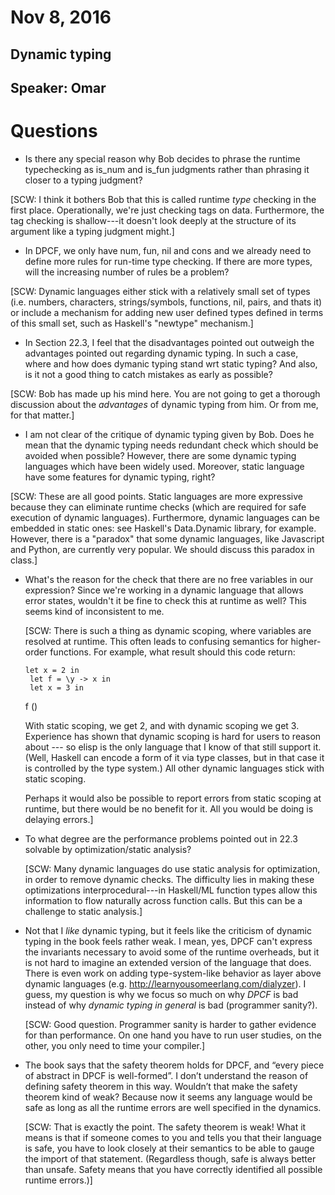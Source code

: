 # Nov 8, 2016

## Dynamic typing
## Speaker: Omar

# Questions

- Is there any special reason why Bob decides to phrase the runtime
  typechecking as is_num and is_fun judgments rather than phrasing it closer
  to a typing judgment?

[SCW: I think it bothers Bob that this is called runtime *type* checking in
the first place. Operationally, we're just checking tags on data. Furthermore,
the tag checking is shallow---it doesn't look deeply at the structure of its
argument like a typing judgment might.]

- In DPCF, we only have num, fun, nil and cons and we already need to define
  more rules for run-time type checking. If there are more types, will the
  increasing number of rules be a problem?

[SCW: Dynamic languages either stick with a relatively small set of types
(i.e.  numbers, characters, strings/symbols, functions, nil, pairs, and thats
it) or include a mechanism for adding new user defined types defined in terms
of this small set, such as Haskell's "newtype" mechanism.]

- In Section 22.3, I feel that the disadvantages pointed out outweigh the
  advantages pointed out regarding dynamic typing. In such a case, where and
  how does dymanic typing stand wrt static typing? And also, is it not a good
  thing to catch mistakes as early as possible?

[SCW: Bob has made up his mind here. You are not going to get a thorough
discussion about the *advantages* of dynamic typing from him. Or from me, for
that matter.]

- I am not clear of the critique of dynamic typing given by Bob. Does he mean
  that the dynamic typing needs redundant check which should be avoided when
  possible? However, there are some dynamic typing languages which have been
  widely used. Moreover, static language have some features for dynamic
  typing, right?

[SCW: These are all good points. Static languages are more expressive because
they can eliminate runtime checks (which are required for safe execution of
dynamic languages). Furthermore, dynamic languages can be embedded in static
ones: see Haskell's Data.Dynamic library, for example. However, there is a
"paradox" that some dynamic languages, like Javascript and Python, are
currently very popular. We should discuss this paradox in class.]

- What's the reason for the check that there are no free variables in our
  expression? Since we're working in a dynamic language that allows error
  states, wouldn't it be fine to check this at runtime as well? This seems
  kind of inconsistent to me.

  [SCW: There is such a thing as dynamic scoping, where variables are resolved
  at runtime. This often leads to confusing semantics for higher-order
  functions.  For example, what result should this code return:

      let x = 2 in
	   let f = \y -> x in
	   let x = 3 in
   	f ()

  With static scoping, we get 2, and with dynamic scoping we get 3. Experience
  has shown that dynamic scoping is hard for users to reason about --- so
  elisp is the only language that I know of that still support it. (Well,
  Haskell can encode a form of it via type classes, but in that case it is
  controlled by the type system.) All other dynamic languages stick with
  static scoping.
  
  Perhaps it would also be possible to report errors from static scoping at
  runtime, but there would be no benefit for it. All you would be doing is
  delaying errors.]


- To what degree are the performance problems pointed out in 22.3 solvable by
  optimization/static analysis?

  [SCW: Many dynamic languages do use static analysis for optimization, in
  order to remove dynamic checks. The difficulty lies in making these
  optimizations interprocedural---in Haskell/ML function types allow this
  information to flow naturally across function calls. But this can be a
  challenge to static analysis.]

- Not that I *like* dynamic typing, but it feels like the criticism of dynamic
  typing in the book feels rather weak. I mean, yes, DPCF can't express the
  invariants necessary to avoid some of the runtime overheads, but it is not
  hard to imagine an extended version of the language that does. There is even
  work on adding type-system-like behavior as layer above dynamic languages
  (e.g. http://learnyousomeerlang.com/dialyzer). I guess, my question is why
  we focus so much on why *DPCF* is bad instead of why *dynamic typing in
  general* is bad (programmer sanity?).

  [SCW: Good question. Programmer sanity is harder to gather evidence for than
  performance. On one hand you have to run user studies, on the other, you
  only need to time your compiler.]

- The book says that the safety theorem holds for DPCF, and “every piece of
  abstract in DPCF is well-formed”. I don’t understand the reason of defining
  safety theorem in this way. Wouldn’t that make the safety theorem kind of
  weak? Because now it seems any language would be safe as long as all the
  runtime errors are well specified in the dynamics.

  [SCW: That is exactly the point. The safety theorem is weak! What it means
  is that if someone comes to you and tells you that their language is safe,
  you have to look closely at their semantics to be able to gauge the import
  of that statement. (Regardless though, safe is always better than
  unsafe. Safety means that you have correctly identified all possible runtime
  errors.)]